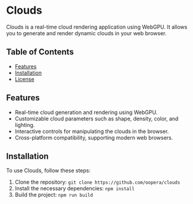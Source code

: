 # Clouds

Clouds is a real-time cloud rendering application using WebGPU. It allows you to generate and render dynamic clouds in your web browser.

## Table of Contents

- [Features](#features)
- [Installation](#installation)
- [License](#license)

## Features

- Real-time cloud generation and rendering using WebGPU.
- Customizable cloud parameters such as shape, density, color, and lighting.
- Interactive controls for manipulating the clouds in the browser.
- Cross-platform compatibility, supporting modern web browsers.

## Installation

To use Clouds, follow these steps:

1. Clone the repository: `git clone https://github.com/oopera/clouds`
2. Install the necessary dependencies: `npm install`
3. Build the project: `npm run build`
